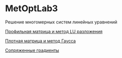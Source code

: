 # MetOptLab3
Решение многомерных систем линейных уравнений

[Профильная матрица и метод LU разложения](core/src/com/mygdx/linear/ProfileMatrix.java)

[Плотная матрица и метод Гаусса](core/src/com/mygdx/linear/ArrayMatrix.java)

[Сопряженные градиенты](core/src/com/mygdx/linear/bonus/CSRMatrix.java)
